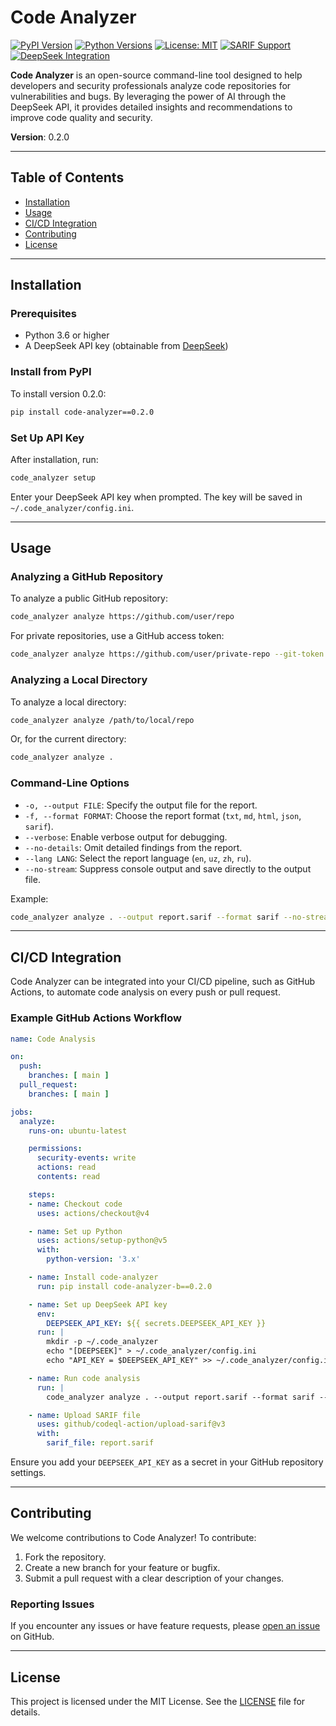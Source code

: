 # Code Analyzer
[![PyPI Version](https://img.shields.io/pypi/v/code-analyzer-b.svg)](https://pypi.org/project/code-analyzer-b/)
[![Python Versions](https://img.shields.io/pypi/pyversions/code-analyzer-b.svg)](https://pypi.org/project/code-analyzer-b/)
[![License: MIT](https://img.shields.io/badge/License-MIT-blue.svg)](https://opensource.org/licenses/MIT)
[![SARIF Support](https://img.shields.io/badge/SARIF-2.1.0-green.svg)](https://docs.github.com/en/code-security/code-scanning/integrating-with-code-scanning/sarif-support-for-code-scanning)
[![DeepSeek Integration](https://img.shields.io/badge/DeepSeek-API-7c3aed.svg)](https://deepseek.com)

**Code Analyzer** is an open-source command-line tool designed to help developers and security professionals analyze code repositories for vulnerabilities and bugs. By leveraging the power of AI through the DeepSeek API, it provides detailed insights and recommendations to improve code quality and security.

**Version**: 0.2.0

---

## Table of Contents

- [Installation](#installation)
- [Usage](#usage)
- [CI/CD Integration](#cicd-integration)
- [Contributing](#contributing)
- [License](#license)

---

## Installation

### Prerequisites

- Python 3.6 or higher
- A DeepSeek API key (obtainable from [DeepSeek](https://www.deepseek.com/))

### Install from PyPI

To install version 0.2.0:

```bash
pip install code-analyzer==0.2.0
```

### Set Up API Key

After installation, run:

```bash
code_analyzer setup
```

Enter your DeepSeek API key when prompted. The key will be saved in `~/.code_analyzer/config.ini`.

---

## Usage

### Analyzing a GitHub Repository

To analyze a public GitHub repository:

```bash
code_analyzer analyze https://github.com/user/repo
```

For private repositories, use a GitHub access token:

```bash
code_analyzer analyze https://github.com/user/private-repo --git-token YOUR_TOKEN
```

### Analyzing a Local Directory

To analyze a local directory:

```bash
code_analyzer analyze /path/to/local/repo
```

Or, for the current directory:

```bash
code_analyzer analyze .
```

### Command-Line Options

- `-o, --output FILE`: Specify the output file for the report.
- `-f, --format FORMAT`: Choose the report format (`txt`, `md`, `html`, `json`, `sarif`).
- `--verbose`: Enable verbose output for debugging.
- `--no-details`: Omit detailed findings from the report.
- `--lang LANG`: Select the report language (`en`, `uz`, `zh`, `ru`).
- `--no-stream`: Suppress console output and save directly to the output file.

Example:

```bash
code_analyzer analyze . --output report.sarif --format sarif --no-stream --lang uz
```

---

## CI/CD Integration

Code Analyzer can be integrated into your CI/CD pipeline, such as GitHub Actions, to automate code analysis on every push or pull request.

### Example GitHub Actions Workflow

```yaml
name: Code Analysis

on:
  push:
    branches: [ main ]
  pull_request:
    branches: [ main ]

jobs:
  analyze:
    runs-on: ubuntu-latest

    permissions:
      security-events: write
      actions: read
      contents: read

    steps:
    - name: Checkout code
      uses: actions/checkout@v4

    - name: Set up Python
      uses: actions/setup-python@v5
      with:
        python-version: '3.x'

    - name: Install code-analyzer
      run: pip install code-analyzer-b==0.2.0

    - name: Set up DeepSeek API key
      env:
        DEEPSEEK_API_KEY: ${{ secrets.DEEPSEEK_API_KEY }}
      run: |
        mkdir -p ~/.code_analyzer
        echo "[DEEPSEEK]" > ~/.code_analyzer/config.ini
        echo "API_KEY = $DEEPSEEK_API_KEY" >> ~/.code_analyzer/config.ini

    - name: Run code analysis
      run: |
        code_analyzer analyze . --output report.sarif --format sarif --no-stream --lang uz

    - name: Upload SARIF file
      uses: github/codeql-action/upload-sarif@v3
      with:
        sarif_file: report.sarif
```

Ensure you add your `DEEPSEEK_API_KEY` as a secret in your GitHub repository settings.

---

## Contributing

We welcome contributions to Code Analyzer! To contribute:

1. Fork the repository.
2. Create a new branch for your feature or bugfix.
3. Submit a pull request with a clear description of your changes.

### Reporting Issues

If you encounter any issues or have feature requests, please [open an issue](https://github.com/BotirBakhtiyarov/code_analyzer-b/issues) on GitHub.

---

## License

This project is licensed under the MIT License. See the [LICENSE](LICENSE) file for details.
